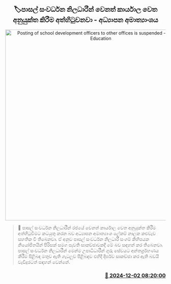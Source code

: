 <p align='center'><b><h2 align='center' title='Posting of school development officers to other offices is suspended - Ministry of Education'>🏷පාසල් සංවර්ධන නිලධාරීන් වෙනත් කාර්යාල වෙත අනුයුක්ත කිරීම අත්හිටුවනවා - අධ්‍යාපන අමාත්‍යාංශය</h2></b></p>
<p align='center'><img src='https://helakuru.sgp1.cdn.digitaloceanspaces.com/esana/images/lib/ministry-of-education-thumb.jpg' width='600' alt='Posting of school development officers to other offices is suspended - Ministry of Education'></p>

>📝 පාසල් සංවර්ධන නිලධාරීන් රජයේ වෙනත් කාර්යාල වෙත අනුයුක්ත කිරීම අත්හිටුවීමට කටයුතු කරන බව අධ්‍යාපන අමාත්‍යාංශ ලේකම් නාලක කළුවැව සහතික වී තිබෙනවා.
ඒ අනුව පාසල් සංවර්ධන නිලධාරී සංගම් කිහිපයක නියෝජිතයින් පිරිසක් සමග පැවති සාකච්ඡාවකදී මේ බව සඳහන් කර තිබෙනවා.
පාසල් සංවර්ධන නිලධාරීන් මෙන්ම උපාධිධාරීන් ගුරු සේවයට අන්තර්ග්‍රහණය කිරීම පිළිබඳ මතුව ඇති ගැටලුව පිළිබඳව එහිදී දීර්ඝව සාකච්ඡා කර ඇති බවයි වැඩිදුරටත් සඳහන් වෙන්නේ.


<h3 align='right'><a href='https://www.helakuru.lk/esana/p/105587/'>📅 2024-12-02 08:20:00</a></h3>
